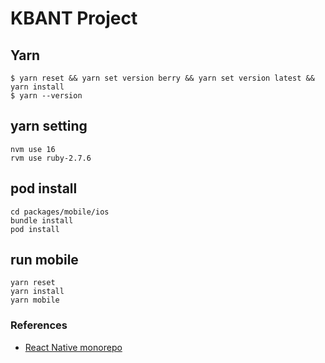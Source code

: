 # KBANT Project

## Yarn
```
$ yarn reset && yarn set version berry && yarn set version latest && yarn install
$ yarn --version
```


## yarn setting
``` 
nvm use 16
rvm use ruby-2.7.6
```

## pod install
```
cd packages/mobile/ios
bundle install
pod install
```

## run mobile
```
yarn reset
yarn install
yarn mobile
```

### References
- [React Native monorepo](https://github.com/mmazzarolo/react-native-universal-monorepo)